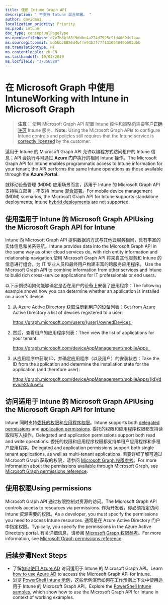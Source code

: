 ```yaml
---
title: 使用 Intune Graph API
description: " 不支持 Intune 混合部署。 "
author: davidmu1
localization_priority: Priority
ms.prod: intune
doc_type: conceptualPageType
ms.openlocfilehash: d7e7b6bf83f9ddbc4a274d7595c9fd40d9dc7aaa
ms.sourcegitcommit: bd5bb20856d4bffe93b2f77f131664849b602dbb
ms.translationtype: HT
ms.contentlocale: zh-CN
ms.lasthandoff: 10/02/2019
ms.locfileid: "37356588"
---
```

# <a name="working-with-intune-in-microsoft-graph"></a><span data-ttu-id="c4745-103">在 Microsoft Graph 中使用 Intune</span><span class="sxs-lookup"><span data-stu-id="c4745-103">Working with Intune in Microsoft Graph</span></span>  

> <span data-ttu-id="c4745-104">**注意：** 使用 Microsoft Graph API 配置 Intune 控件和策略仍需要客户[正确许可](https://www.microsoft.com/zh-CN/cloud-platform/microsoft-intune-pricing) Intune 服务。</span><span class="sxs-lookup"><span data-stu-id="c4745-104">**Note:** Using the Microsoft Graph APIs to configure Intune controls and policies still requires that the Intune service is [correctly licensed](https://www.microsoft.com/zh-CN/cloud-platform/microsoft-intune-pricing) by the customer.</span></span>

<span data-ttu-id="c4745-105">适用于 Intune 的 Microsoft Graph API 允许以编程方式访问租户的 Intune 信息；API 会执行与可通过 **Azure 门户**执行的相同 Intune 操作。</span><span class="sxs-lookup"><span data-stu-id="c4745-105">The Microsoft Graph API for Intune enables programmatic access to Intune information for your tenant; the API performs the same Intune operations as those available through the **Azure Portal**.</span></span>  

<span data-ttu-id="c4745-106">就移动设备管理 (MDM) 应用场景而言，适用于 Intune 的 Microsoft Graph API 支持独立部署；不支持 Intune [混合部署](https://docs.microsoft.com/zh-CN/sccm/mdm/understand/choose-between-standalone-intune-and-hybrid-mobile-device-management)。</span><span class="sxs-lookup"><span data-stu-id="c4745-106">For mobile device management (MDM) scenarios, the Microsoft Graph API for Intune supports standalone deployments; Intune [hybrid deployments](https://docs.microsoft.com/zh-CN/sccm/mdm/understand/choose-between-standalone-intune-and-hybrid-mobile-device-management) are not supported.</span></span> 

## <a name="using-the-microsoft-graph-api-for-intune"></a><span data-ttu-id="c4745-107">使用适用于 Intune 的 Microsoft Graph API</span><span class="sxs-lookup"><span data-stu-id="c4745-107">Using the Microsoft Graph API for Intune</span></span>

<span data-ttu-id="c4745-108">Intune 向 Microsoft Graph API 提供数据的方式与其他云服务相同，具有丰富的实体信息和关系导航。</span><span class="sxs-lookup"><span data-stu-id="c4745-108">Intune provides data into the Microsoft Graph API in the same way as other cloud services do, with rich entity information and relationship navigation.</span></span><span data-ttu-id="c4745-109">使用 Microsoft Graph API 将来自其他服务和 Intune 的信息进行组合，为 IT 专业人员和最终用户构建丰富的跨服务应用程序。</span><span class="sxs-lookup"><span data-stu-id="c4745-109"> Use the Microsoft Graph API to combine information from other services and Intune to build rich cross-service applications for IT professionals or end users.</span></span>     

<span data-ttu-id="c4745-110">以下示例说明如何能够确定是否在用户的设备上安装了应用程序：</span><span class="sxs-lookup"><span data-stu-id="c4745-110">The following example shows how you can determine whether an application is installed on a user's device:</span></span> 

1. <span data-ttu-id="c4745-111">从 Azure Active Directory 获取注册到用户的设备列表：</span><span class="sxs-lookup"><span data-stu-id="c4745-111">Get from Azure Active Directory a list of devices registered to a user:</span></span> 

    https://graph.microsoft.com/users/{user}/ownedDevices 

2. <span data-ttu-id="c4745-112">然后，查看租户的应用程序列表：</span><span class="sxs-lookup"><span data-stu-id="c4745-112">Then view the list of applications for your tenant:</span></span> 

    https://graph.microsoft.com/deviceAppManagement/mobileApps  

3. <span data-ttu-id="c4745-113">从应用程序中获取 ID，并确定应用程序（以及用户）的安装状态：</span><span class="sxs-lookup"><span data-stu-id="c4745-113">Take the ID from the application and determine the installation state for the application (and therefore user):</span></span>

    https://graph.microsoft.com/deviceAppManagement/mobileApps/{id}/deviceStatuses/

## <a name="accessing-the-microsoft-graph-api-for-intune"></a><span data-ttu-id="c4745-114">访问适用于 Intune 的 Microsoft Graph API</span><span class="sxs-lookup"><span data-stu-id="c4745-114">Using the Microsoft Graph API for Intune</span></span>

<span data-ttu-id="c4745-115">Intune 同时支持[委托的权限](https://docs.microsoft.com/graph/auth-v2-user)和[应用程序权限](https://docs.microsoft.com/graph/auth-v2-service)。</span><span class="sxs-lookup"><span data-stu-id="c4745-115">Intune supports both [delegated permissions](https://docs.microsoft.com/graph/auth-v2-user) and [application permissions](https://docs.microsoft.com/graph/auth-v2-service).</span></span> <span data-ttu-id="c4745-116">委托的权限和应用程序权限都支持读取和写入操作。</span><span class="sxs-lookup"><span data-stu-id="c4745-116">Delegated and application permissions support both read and write operations.</span></span> <span data-ttu-id="c4745-117">委托的权限和应用程序权限都支持单租户应用程序和多租户应用程序。</span><span class="sxs-lookup"><span data-stu-id="c4745-117">Delegated and application permissions support both single tenant applications, as well as multi-tenant applications.</span></span> <span data-ttu-id="c4745-118">若要详细了解可通过 Microsoft Graph 获取的权限，请参阅 [ Microsoft Graph 权限参考](https://docs.microsoft.com/graph/permissions-reference)。</span><span class="sxs-lookup"><span data-stu-id="c4745-118">For more information about the permissions available through Microsoft Graph, see [Microsoft Graph permissions reference](https://docs.microsoft.com/graph/permissions-reference).</span></span>

## <a name="using-permissions"></a><span data-ttu-id="c4745-119">使用权限</span><span class="sxs-lookup"><span data-stu-id="c4745-119">Using permissions</span></span>

<span data-ttu-id="c4745-120">Microsoft Graph API 通过权限控制对资源的访问。</span><span class="sxs-lookup"><span data-stu-id="c4745-120">The Microsoft Graph API controls access to resources via permissions.</span></span> <span data-ttu-id="c4745-121">作为开发者，你必须指定访问 Intune 资源需要的权限。</span><span class="sxs-lookup"><span data-stu-id="c4745-121">As a developer, you must specify the permissions you need to access Intune resources.</span></span> <span data-ttu-id="c4745-122">通常是在 Azure Active Directory 门户中指定权限。</span><span class="sxs-lookup"><span data-stu-id="c4745-122">Typically, you specify the permissions in the Azure Active Directory portal.</span></span> <span data-ttu-id="c4745-123">有关详细信息，请参阅 [Microsoft Graph 权限参考](https://docs.microsoft.com/zh-CN/graph/permissions-reference)。</span><span class="sxs-lookup"><span data-stu-id="c4745-123">For more information, see [Microsoft Graph permissions reference](https://docs.microsoft.com/zh-CN/graph/permissions-reference).</span></span>

## <a name="next-steps"></a><span data-ttu-id="c4745-124">后续步骤</span><span class="sxs-lookup"><span data-stu-id="c4745-124">Next Steps</span></span>

- <span data-ttu-id="c4745-125">了解[如何使用 Azure AD](https://docs.microsoft.com/zh-CN/intune/intune-graph-apis) 访问适用于 Intune 的 Microsoft Graph API。</span><span class="sxs-lookup"><span data-stu-id="c4745-125">Learn [how to use Azure AD](https://docs.microsoft.com/zh-CN/intune/intune-graph-apis) to access the Microsoft Graph API for Intune.</span></span>  
- <span data-ttu-id="c4745-126">浏览 [PowerShell Intune 示例](https://github.com/microsoftgraph/powershell-intune-samples)，这些示例演示如何在工作示例上下文中使用适用于 Intune 的 Microsoft Graph API。</span><span class="sxs-lookup"><span data-stu-id="c4745-126">Explore the [PowerShell Intune samples](https://github.com/microsoftgraph/powershell-intune-samples), which show how to use the Microsoft Graph API for Intune in context of working examples.</span></span>

